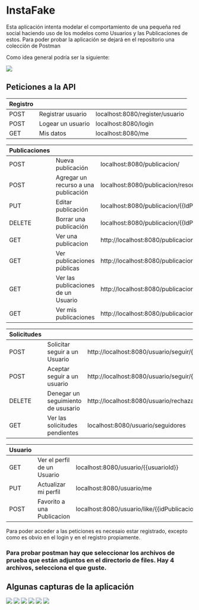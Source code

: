 # InstaFake

Esta aplicación intenta modelar el comportamiento de una pequeña red social
haciendo uso de los modelos como Usuarios y las Publicaciones de estos. Para
poder probar la aplicación se dejará en el repositorio una colección de Postman

Como idea general podría ser la siguiente:


![](https://cdn.discordapp.com/attachments/409448284080570368/944198233213767690/Publicacion.png)


## Peticiones a la API


| Registro | | |
| ------------- | ------------- | ------------- |
| POST | Registrar usuario  |  localhost:8080/register/usuario |
| POST | Logear un usuario  | localhost:8080/login  |
| GET | Mis datos | localhost:8080/me |



| Publicaciones | | |
| ------------- | ------------- | ------------- |  
|POST| Nueva publicación  |  localhost:8080/publicacion/ |
| POST | Agregar un recurso a una publicación  | localhost:8080/publicacion/resource/add/{{IdPublicacion}} |
|PUT| Editar publicación | localhost:8080/publicacion/{{IdPublicacion}} |
| DELETE | Borrar una publicación | localhost:8080/publicacion/{{IdPublicacion}} |
| GET | Ver una publicacion | http://localhost:8080/publicacion/{{IdPublicacion}} |
| GET | Ver publicaciones públicas | http://localhost:8080/publicacion/public |
| GET | Ver las publicaciones de un Usuario | http://localhost:8080/publicacion/usuario/{{nickName}} |
| GET | Ver mis publicaciones | http://localhost:8080/publicacion/mia |


| Solicitudes | | |
| ------------- | ------------- | ------------- |  
| POST | Solicitar seguir a un Usuario | http://localhost:8080/usuario/seguir/{{nickName}} |
| POST | Aceptar seguir a un usuario | http://localhost:8080/usuario/seguir/{{nickName}} | 
| DELETE | Denegar un seguimiento de ususario | http://localhost:8080/usuario/rechazar/{{usuarioId}} |
| GET | Ver las solicitudes pendientes | localhost:8080/usuario/seguidores |

| Usuario | | |
| ------------- | ------------- | ------------- |  
| GET | Ver el perfil de un Usuario | localhost:8080/usuario/{{usuarioId}} |
| PUT | Actualizar mi perfil | localhost:8080/usuario/me |
| POST | Favorito a una Publicacion | localhost:8080/usuario/like/{{idPublicacion}} |


Para poder acceder a las peticiones es necesaio estar registrado, excepto como es 
obvio en el login y en el registro propiamente.



### Para probar postman hay que seleccionar los archivos de prueba que están adjuntos en el directorio de files. Hay 4 archivos, selecciona el que guste.


## Algunas capturas de la aplicación

![](https://cdn.discordapp.com/attachments/409448284080570368/949277762978455562/captura3.JPG)
![](https://cdn.discordapp.com/attachments/409448284080570368/949277763230126120/captura6.JPG)
![](https://cdn.discordapp.com/attachments/409448284080570368/949277763511148574/captura2.JPG)
![](https://cdn.discordapp.com/attachments/409448284080570368/949277763901198347/captura4.JPG)
![](https://cdn.discordapp.com/attachments/409448284080570368/949277766036103178/captura1.JPG)
![](https://cdn.discordapp.com/attachments/409448284080570368/949277766585581570/captura5.JPG)